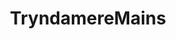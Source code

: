 ---
title: TryndamereMains
crosslinks:
- leagueoflegends
- KatarinaMains
- KoreanAdvice
- summonerschool
- MasterYiMains
- thesecretweapon
- AMAAggregator
- gangplankmains
---